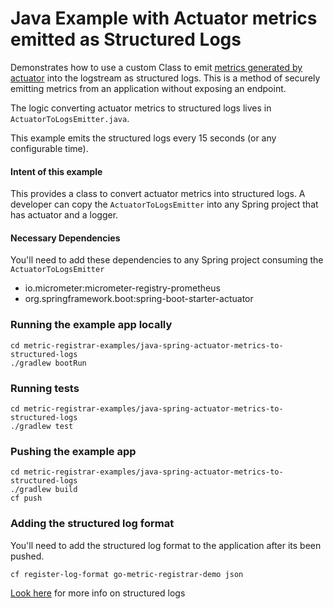 # Java Example with Actuator metrics emitted as Structured Logs
Demonstrates how to use a custom Class to emit [metrics generated by actuator](https://docs.spring.io/spring-boot/docs/current/reference/html/production-ready-features.html#production-ready-metrics) into the logstream as structured logs. 
This is a method of securely emitting metrics from an application without exposing an endpoint.

The logic converting actuator metrics to structured logs lives in `ActuatorToLogsEmitter.java`. 

This example emits the structured logs every 15 seconds (or any configurable time).

#### Intent of this example
This provides a class to convert actuator metrics into structured logs. 
A developer can copy the `ActuatorToLogsEmitter` into any Spring project that has actuator and a logger.   

#### Necessary Dependencies
You'll need to add these dependencies to any Spring project consuming the `ActuatorToLogsEmitter`
- io.micrometer:micrometer-registry-prometheus
- org.springframework.boot:spring-boot-starter-actuator

### Running the example app locally
```
cd metric-registrar-examples/java-spring-actuator-metrics-to-structured-logs
./gradlew bootRun
```

### Running tests
```
cd metric-registrar-examples/java-spring-actuator-metrics-to-structured-logs
./gradlew test
```

### Pushing the example app
```
cd metric-registrar-examples/java-spring-actuator-metrics-to-structured-logs
./gradlew build
cf push
```

### Adding the structured log format
You'll need to add the structured log format to the application after its been pushed. 

```
cf register-log-format go-metric-registrar-demo json
```

[Look here](https://docs.pivotal.io/pivotalcf/2-5/metric-registrar/using.html#register-log-format) for more info on structured logs

